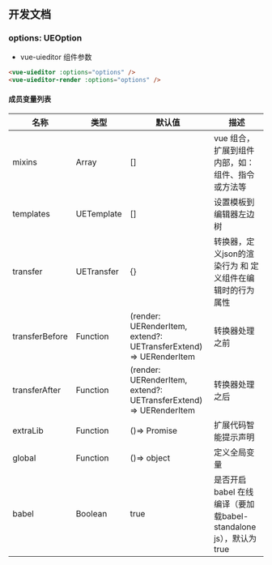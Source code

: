 
## 开发文档


### options: UEOption

- vue-uieditor 组件参数

```html
<vue-uieditor :options="options" />
<vue-uieditor-render :options="options" />
```

#### 成员变量列表

|  名称   | 类型  | 默认值 | 描述 |
|  ----  | ----  | ----  | ----  |
| mixins  | Array | [] | vue 组合，扩展到组件内部，如：组件、指令或方法等 |
| templates  | UETemplate | [] | 设置模板到编辑器左边树 |
| transfer  | UETransfer | {} | 转换器，定义json的渲染行为 和 定义组件在编辑时的行为属性 |
| transferBefore  | Function | (render: UERenderItem, extend?: UETransferExtend) => UERenderItem | 转换器处理之前 |
| transferAfter  | Function | (render: UERenderItem, extend?: UETransferExtend) => UERenderItem | 转换器处理之后 |
| extraLib  | Function | ()=> Promise<string> | 扩展代码智能提示声明 |
| global  | Function | ()=> object | 定义全局变量 |
| babel  | Boolean | true | 是否开启 babel 在线编译（要加载babel-standalone js），默认为 true |
